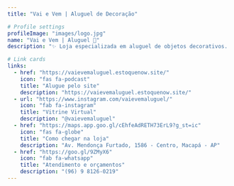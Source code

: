 ```yaml
---
title: "Vai e Vem | Aluguel de Decoração"

# Profile settings
profileImage: "images/logo.jpg"
name: "Vai e Vem | Aluguel 🐝"
description: "✨ Loja especializada em aluguel de objetos decorativos. Aqui você pode alugar decorações para festas intimistas e eventos diversos!! ✨ Sua festa está aqui ✨"

# Link cards
links:
  - href: "https://vaievemaluguel.estoquenow.site/"
    icon: "fas fa-podcast"
    title: "Alugue pelo site"
    description: "https://vaievemaluguel.estoquenow.site/"
  - url: "https://www.instagram.com/vaievemaluguel/"
    icon: "fab fa-instagram"
    title: "Vitrine Virtual"
    description: "@vaievemaluguel"
  - href: "https://maps.app.goo.gl/cEhfeAdRETH73ErL9?g_st=ic"
    icon: "fas fa-globe"
    title: "Como chegar na loja"
    description: "Av. Mendonça Furtado, 1586 - Centro, Macapá - AP"
  - href: "https://goo.gl/9ZMyX6"
    icon: "fab fa-whatsapp"
    title: "Atendimento e orçamentos"
    description: "(96) 9 8126-0219"
---
```

